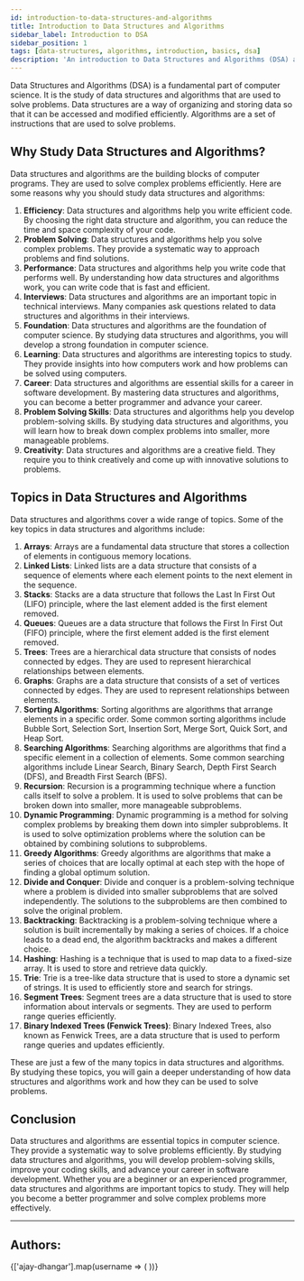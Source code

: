 ```yaml
---
id: introduction-to-data-structures-and-algorithms
title: Introduction to Data Structures and Algorithms
sidebar_label: Introduction to DSA
sidebar_position: 1
tags: [data-structures, algorithms, introduction, basics, dsa]
description: 'An introduction to Data Structures and Algorithms (DSA) and why they are important in computer science.'
---
```


Data Structures and Algorithms (DSA) is a fundamental part of computer science. It is the study of data structures and algorithms that are used to solve problems. Data structures are a way of organizing and storing data so that it can be accessed and modified efficiently. Algorithms are a set of instructions that are used to solve problems.

## Why Study Data Structures and Algorithms?

Data structures and algorithms are the building blocks of computer programs. They are used to solve complex problems efficiently. Here are some reasons why you should study data structures and algorithms:

1. **Efficiency**: Data structures and algorithms help you write efficient code. By choosing the right data structure and algorithm, you can reduce the time and space complexity of your code.
2. **Problem Solving**: Data structures and algorithms help you solve complex problems. They provide a systematic way to approach problems and find solutions.
3. **Performance**: Data structures and algorithms help you write code that performs well. By understanding how data structures and algorithms work, you can write code that is fast and efficient.
4. **Interviews**: Data structures and algorithms are an important topic in technical interviews. Many companies ask questions related to data structures and algorithms in their interviews.
5. **Foundation**: Data structures and algorithms are the foundation of computer science. By studying data structures and algorithms, you will develop a strong foundation in computer science.
6. **Learning**: Data structures and algorithms are interesting topics to study. They provide insights into how computers work and how problems can be solved using computers.
7. **Career**: Data structures and algorithms are essential skills for a career in software development. By mastering data structures and algorithms, you can become a better programmer and advance your career.
8. **Problem Solving Skills**: Data structures and algorithms help you develop problem-solving skills. By studying data structures and algorithms, you will learn how to break down complex problems into smaller, more manageable problems.
9. **Creativity**: Data structures and algorithms are a creative field. They require you to think creatively and come up with innovative solutions to problems.

## Topics in Data Structures and Algorithms

Data structures and algorithms cover a wide range of topics. Some of the key topics in data structures and algorithms include:

1. **Arrays**: Arrays are a fundamental data structure that stores a collection of elements in contiguous memory locations.
2. **Linked Lists**: Linked lists are a data structure that consists of a sequence of elements where each element points to the next element in the sequence.
3. **Stacks**: Stacks are a data structure that follows the Last In First Out (LIFO) principle, where the last element added is the first element removed.
4. **Queues**: Queues are a data structure that follows the First In First Out (FIFO) principle, where the first element added is the first element removed.
5. **Trees**: Trees are a hierarchical data structure that consists of nodes connected by edges. They are used to represent hierarchical relationships between elements.
6. **Graphs**: Graphs are a data structure that consists of a set of vertices connected by edges. They are used to represent relationships between elements.
7. **Sorting Algorithms**: Sorting algorithms are algorithms that arrange elements in a specific order. Some common sorting algorithms include Bubble Sort, Selection Sort, Insertion Sort, Merge Sort, Quick Sort, and Heap Sort.
8. **Searching Algorithms**: Searching algorithms are algorithms that find a specific element in a collection of elements. Some common searching algorithms include Linear Search, Binary Search, Depth First Search (DFS), and Breadth First Search (BFS).
9. **Recursion**: Recursion is a programming technique where a function calls itself to solve a problem. It is used to solve problems that can be broken down into smaller, more manageable subproblems.
10. **Dynamic Programming**: Dynamic programming is a method for solving complex problems by breaking them down into simpler subproblems. It is used to solve optimization problems where the solution can be obtained by combining solutions to subproblems.
11. **Greedy Algorithms**: Greedy algorithms are algorithms that make a series of choices that are locally optimal at each step with the hope of finding a global optimum solution.
12. **Divide and Conquer**: Divide and conquer is a problem-solving technique where a problem is divided into smaller subproblems that are solved independently. The solutions to the subproblems are then combined to solve the original problem.
13. **Backtracking**: Backtracking is a problem-solving technique where a solution is built incrementally by making a series of choices. If a choice leads to a dead end, the algorithm backtracks and makes a different choice.
14. **Hashing**: Hashing is a technique that is used to map data to a fixed-size array. It is used to store and retrieve data quickly.
15. **Trie**: Trie is a tree-like data structure that is used to store a dynamic set of strings. It is used to efficiently store and search for strings.
16. **Segment Trees**: Segment trees are a data structure that is used to store information about intervals or segments. They are used to perform range queries efficiently.
17. **Binary Indexed Trees (Fenwick Trees)**: Binary Indexed Trees, also known as Fenwick Trees, are a data structure that is used to perform range queries and updates efficiently.

These are just a few of the many topics in data structures and algorithms. By studying these topics, you will gain a deeper understanding of how data structures and algorithms work and how they can be used to solve problems.

## Conclusion

Data structures and algorithms are essential topics in computer science. They provide a systematic way to solve problems efficiently. By studying data structures and algorithms, you will develop problem-solving skills, improve your coding skills, and advance your career in software development. Whether you are a beginner or an experienced programmer, data structures and algorithms are important topics to study. They will help you become a better programmer and solve complex problems more effectively.

---

<h2>Authors:</h2>

{['ajay-dhangar'].map(username => (
    <Author key={username} username={username} />
))}
